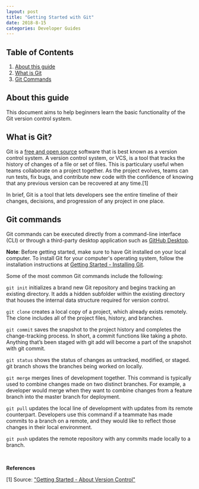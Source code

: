 ```yaml
---
layout: post
title: "Getting Started with Git"
date: 2018-8-15
categories: Developer Guides
---
```


**Table of Contents**
--------------------

1. [About this guide](#about)
2. [What is Git](#git)
3. [Git Commands](#common-git-commands)

**About this guide** <a name="about"></a>
----------------

This document aims to help beginners learn the basic functionality of the Git version control system.

**What is Git?** <a name ="git"><a/>
------------

Git is a [free and open source](https://git-scm.com/about/free-and-open-source) software that is best known as a version control system. A version control system, or VCS, is a tool that tracks the history of changes of a file or set of files. This is particulary useful when teams collaborate on a project together. As the project evolves, teams can run tests, fix bugs, and contribute new code with the confidence of knowing that any previous version can be recovered at any time.[1]

In brief, Git is a tool that lets developers see the entire timeline of their changes, decisions, and progression of any project in one place.

**Git commands** <a name="common-git-commands"></a>
------------

Git commands can be executed directly from a command-line interface (CLI) or through a third-party desktop application such as [GitHub Desktop](https://desktop.github.com/).

**Note**: Before getting started, make sure to have Git installed on your local computer. To install Git for your computer's operating system, follow the installation instructions at [Getting Started - Installing Git](https://git-scm.com/book/en/v2/Getting-Started-Installing-Git).


Some of the most common Git commands include the following: 

  `git init` initializes a brand new Git repository and begins tracking an existing directory. It adds a hidden subfolder within the existing directory that houses the internal data structure required for version control.

  `git clone` creates a local copy of a project, which already exists remotely. The clone includes all of the project files, history, and branches.

  `git commit` saves the snapshot to the project history and completes the change-tracking process. In short, a commit functions like taking a photo. Anything that’s been staged with git add will become a part of the snapshot with git commit.

  `git status` shows the status of changes as untracked, modified, or staged.
  git branch shows the branches being worked on locally.

  `git merge` merges lines of development together. This command is typically used to combine changes made on two distinct branches. For example, a developer would merge when they want to combine changes from a feature branch into the master branch for deployment.

  `git pull` updates the local line of development with updates from its remote counterpart. Developers use this command if a teammate has made commits to a branch on a remote, and they would like to reflect those changes in their local environment.

  `git push` updates the remote repository with any commits made locally to a branch.

<br/>

**References**

[1] Source: ["Getting Started - About Version Control"](https://git-scm.com/book/en/v2/Getting-Started-About-Version-Control)
